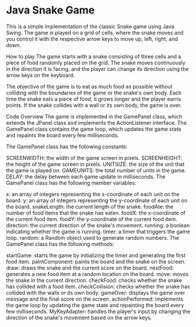 # Java Snake Game
This is a simple implementation of the classic Snake game using Java Swing. The game is played on a grid of cells, where the snake moves and you control it with the respective arrow keys to move up, left, right, and down. 

How to play
The game starts with a snake consisting of three cells and a piece of food randomly placed on the grid. The snake moves continuously in the direction it is facing, and the player can change its direction using the arrow keys on the keyboard.

The objective of the game is to eat as much food as possible without colliding with the boundaries of the game or the snake's own body. Each time the snake eats a piece of food, it grows longer and the player earns points. If the snake collides with a wall or its own body, the game is over.

Code Overview
The game is implemented in the GamePanel class, which extends the JPanel class and implements the ActionListener interface. The GamePanel class contains the game loop, which updates the game state and repaints the board every few milliseconds.

The GamePanel class has the following constants:

SCREENWIDTH: the width of the game screen in pixels.
SCREENHEIGHT: the height of the game screen in pixels.
UNITSIZE: the size of the unit that the game is played on.
GAMEUNITS: the total number of units in the game.
DELAY: the delay between each game update in milliseconds.
The GamePanel class has the following member variables:

x: an array of integers representing the x-coordinate of each unit on the board.
y: an array of integers representing the y-coordinate of each unit on the board.
snakeLength: the current length of the snake.
foodAte: the number of food items that the snake has eaten.
foodX: the x-coordinate of the current food item.
foodY: the y-coordinate of the current food item.
direction: the current direction of the snake's movement.
running: a boolean indicating whether the game is running.
timer: a timer that triggers the game loop.
random: a Random object used to generate random numbers.
The GamePanel class has the following methods:

startGame: starts the game by initializing the timer and generating the first food item.
paintComponent: paints the board and the snake on the screen.
draw: draws the snake and the current score on the board.
nextFood: generates a new food item at a random location on the board.
move: moves the snake in the current direction.
checkFood: checks whether the snake has collided with a food item.
checkCollision: checks whether the snake has collided with the walls or its own body.
gameOver: displays the game over message and the final score on the screen.
actionPerformed: implements the game loop by updating the game state and repainting the board every few milliseconds.
MyKeyAdapter: handles the player's input by changing the direction of the snake's movement based on the arrow keys.
